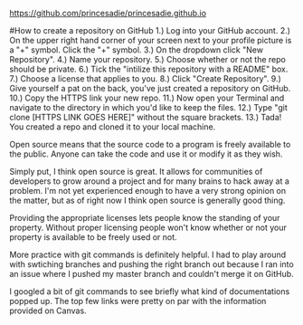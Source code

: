 https://github.com/princesadie/princesadie.github.io

#How to create a repository on GitHub
1.) Log into your GitHub account.
2.) On the upper right hand corner of your screen next to your profile picture is a "+" symbol. Click the "+" symbol.
3.) On the dropdown click "New Repository".
4.) Name your repository.
5.) Choose whether or not the repo should be private.
6.) Tick the "intilize this repository with a README" box.
7.) Choose a license that applies to you.
8.) Click "Create Repository".
9.) Give yourself a pat on the back, you've just created a repository on GitHub.
10.) Copy the HTTPS link your new repo.
11.) Now open your Terminal and navigate to the directory in which you'd like to keep the files.
12.) Type "git clone [HTTPS LINK GOES HERE]" without the square brackets.
13.) Tada! You created a repo and cloned it to your local machine.

Open source means that the source code to a program is freely available to the public. Anyone can take the code and use it or modify it as they wish.

Simply put, I think open source is great. It allows for communities of developers to grow around a project and for many brains to hack away at a problem. I'm not yet experienced enough to have a very strong opinion on the matter, but as of right now I think open source is generally good thing.

Providing the appropriate licenses lets people know the standing of your property. Without proper licensing people won't know whether or not your property is available to be freely used or not.

More practice with git commands is definitely helpful. I had to play around with swtiching branches and pushing the right branch out because I ran into an issue where I pushed my master branch and couldn't merge it on GitHub.

I googled a bit of git commands to see briefly what kind of documentations popped up. The top few links were pretty on par with the information provided on Canvas.
